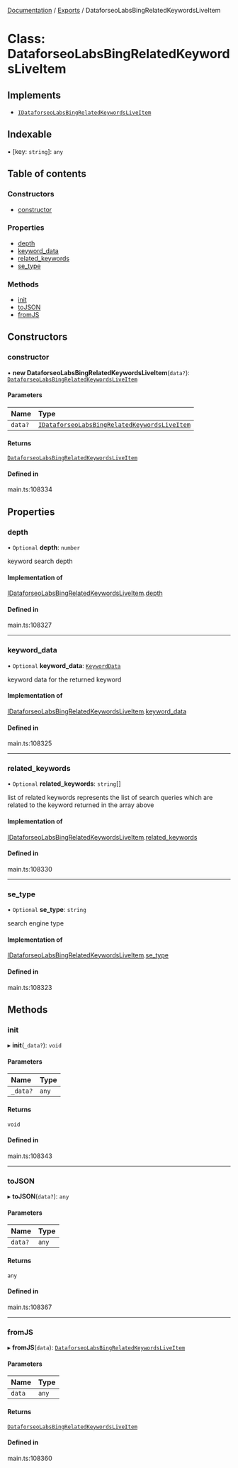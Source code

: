 [Documentation](../README.md) / [Exports](../modules.md) / DataforseoLabsBingRelatedKeywordsLiveItem

# Class: DataforseoLabsBingRelatedKeywordsLiveItem

## Implements

- [`IDataforseoLabsBingRelatedKeywordsLiveItem`](../interfaces/IDataforseoLabsBingRelatedKeywordsLiveItem.md)

## Indexable

▪ [key: `string`]: `any`

## Table of contents

### Constructors

- [constructor](DataforseoLabsBingRelatedKeywordsLiveItem.md#constructor)

### Properties

- [depth](DataforseoLabsBingRelatedKeywordsLiveItem.md#depth)
- [keyword\_data](DataforseoLabsBingRelatedKeywordsLiveItem.md#keyword_data)
- [related\_keywords](DataforseoLabsBingRelatedKeywordsLiveItem.md#related_keywords)
- [se\_type](DataforseoLabsBingRelatedKeywordsLiveItem.md#se_type)

### Methods

- [init](DataforseoLabsBingRelatedKeywordsLiveItem.md#init)
- [toJSON](DataforseoLabsBingRelatedKeywordsLiveItem.md#tojson)
- [fromJS](DataforseoLabsBingRelatedKeywordsLiveItem.md#fromjs)

## Constructors

### constructor

• **new DataforseoLabsBingRelatedKeywordsLiveItem**(`data?`): [`DataforseoLabsBingRelatedKeywordsLiveItem`](DataforseoLabsBingRelatedKeywordsLiveItem.md)

#### Parameters

| Name | Type |
| :------ | :------ |
| `data?` | [`IDataforseoLabsBingRelatedKeywordsLiveItem`](../interfaces/IDataforseoLabsBingRelatedKeywordsLiveItem.md) |

#### Returns

[`DataforseoLabsBingRelatedKeywordsLiveItem`](DataforseoLabsBingRelatedKeywordsLiveItem.md)

#### Defined in

main.ts:108334

## Properties

### depth

• `Optional` **depth**: `number`

keyword search depth

#### Implementation of

[IDataforseoLabsBingRelatedKeywordsLiveItem](../interfaces/IDataforseoLabsBingRelatedKeywordsLiveItem.md).[depth](../interfaces/IDataforseoLabsBingRelatedKeywordsLiveItem.md#depth)

#### Defined in

main.ts:108327

___

### keyword\_data

• `Optional` **keyword\_data**: [`KeywordData`](KeywordData.md)

keyword data for the returned keyword

#### Implementation of

[IDataforseoLabsBingRelatedKeywordsLiveItem](../interfaces/IDataforseoLabsBingRelatedKeywordsLiveItem.md).[keyword_data](../interfaces/IDataforseoLabsBingRelatedKeywordsLiveItem.md#keyword_data)

#### Defined in

main.ts:108325

___

### related\_keywords

• `Optional` **related\_keywords**: `string`[]

list of related keywords
represents the list of search queries which are related to the keyword returned in the array above

#### Implementation of

[IDataforseoLabsBingRelatedKeywordsLiveItem](../interfaces/IDataforseoLabsBingRelatedKeywordsLiveItem.md).[related_keywords](../interfaces/IDataforseoLabsBingRelatedKeywordsLiveItem.md#related_keywords)

#### Defined in

main.ts:108330

___

### se\_type

• `Optional` **se\_type**: `string`

search engine type

#### Implementation of

[IDataforseoLabsBingRelatedKeywordsLiveItem](../interfaces/IDataforseoLabsBingRelatedKeywordsLiveItem.md).[se_type](../interfaces/IDataforseoLabsBingRelatedKeywordsLiveItem.md#se_type)

#### Defined in

main.ts:108323

## Methods

### init

▸ **init**(`_data?`): `void`

#### Parameters

| Name | Type |
| :------ | :------ |
| `_data?` | `any` |

#### Returns

`void`

#### Defined in

main.ts:108343

___

### toJSON

▸ **toJSON**(`data?`): `any`

#### Parameters

| Name | Type |
| :------ | :------ |
| `data?` | `any` |

#### Returns

`any`

#### Defined in

main.ts:108367

___

### fromJS

▸ **fromJS**(`data`): [`DataforseoLabsBingRelatedKeywordsLiveItem`](DataforseoLabsBingRelatedKeywordsLiveItem.md)

#### Parameters

| Name | Type |
| :------ | :------ |
| `data` | `any` |

#### Returns

[`DataforseoLabsBingRelatedKeywordsLiveItem`](DataforseoLabsBingRelatedKeywordsLiveItem.md)

#### Defined in

main.ts:108360
